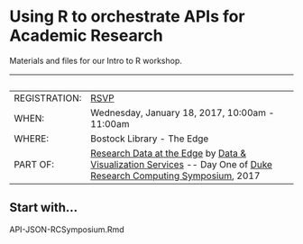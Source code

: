 # Using R to orchestrate APIs for Academic Research
Materials and files for our Intro to R workshop.

&nbsp; | &nbsp; 
 --- | --- 
REGISTRATION: | [RSVP](http://duke.libcal.com/event/3034767)
WHEN:  | Wednesday, January 18, 2017, 10:00am - 11:00am
WHERE: | Bostock Library - The Edge
PART OF: | [Research Data at the Edge](http://library.duke.edu/edge/events/rc17) by [Data & Visualization Services](http://library.duke.edu/data/) -- Day One of [Duke Research Computing Symposium](https://rc.duke.edu/symposium-2017/), 2017

## Start with...

API-JSON-RCSymposium.Rmd

